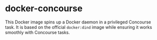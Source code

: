 # docker-concourse

This Docker image spins up a Docker daemon in a privileged Concourse task. It is based on the official `docker:dind` image while ensuring it works smoothly with Concourse tasks.

